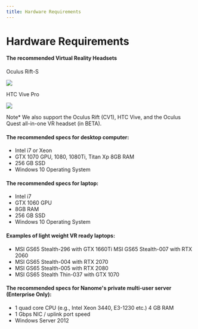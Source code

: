 ```yaml
---
title: Hardware Requirements
---
```


# Hardware Requirements

#### The recommended Virtual Reality Headsets

Oculus Rift-S

![](/assets/gettingStarted-page/oculus-rift-s.png)

HTC Vive Pro

![](/assets/gettingStarted-page/vive-pro-eye_full-kit_1.png)

Note\*
We also support the Oculus Rift (CV1), HTC Vive, and the Oculus Quest all-in-one VR headset (in BETA).

#### The recommended specs for desktop computer:

- Intel i7 or Xeon
- GTX 1070 GPU, 1080, 1080Ti, Titan Xp 8GB RAM
- 256 GB SSD
- Windows 10 Operating System

#### The recommended specs for laptop:

- Intel i7
- GTX 1060 GPU
- 8GB RAM
- 256 GB SSD
- Windows 10 Operating System

#### Examples of light weight VR ready laptops:

- MSI GS65 Stealth-296 with GTX 1660Ti MSI GS65 Stealth-007 with RTX 2060
- MSI GS65 Stealth-004 with RTX 2070
- MSI GS65 Stealth-005 with RTX 2080
- MSI GS65 Stealth Thin-037 with GTX 1070

#### The recommended specs for Nanome's private multi-user server (Enterprise Only):

- 1 quad core CPU (e.g., Intel Xeon 3440, E3-1230 etc.) 4 GB RAM
- 1 Gbps NIC / uplink port speed
- Windows Server 2012
